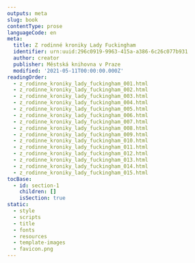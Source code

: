 ```yaml
---
outputs: meta
slug: book
contentType: prose
languageCode: en
meta:
  title: Z rodinné kroniky Lady Fuckingham
  identifier: urn:uuid:296c0919-9963-415a-a386-6c26c077b931
  author: creator
  publisher: Městská knihovna v Praze
  modified: '2021-05-11T00:00:00.000Z'
readingOrder:
  - z_rodinne_kroniky_lady_fuckingham_001.html
  - z_rodinne_kroniky_lady_fuckingham_002.html
  - z_rodinne_kroniky_lady_fuckingham_003.html
  - z_rodinne_kroniky_lady_fuckingham_004.html
  - z_rodinne_kroniky_lady_fuckingham_005.html
  - z_rodinne_kroniky_lady_fuckingham_006.html
  - z_rodinne_kroniky_lady_fuckingham_007.html
  - z_rodinne_kroniky_lady_fuckingham_008.html
  - z_rodinne_kroniky_lady_fuckingham_009.html
  - z_rodinne_kroniky_lady_fuckingham_010.html
  - z_rodinne_kroniky_lady_fuckingham_011.html
  - z_rodinne_kroniky_lady_fuckingham_012.html
  - z_rodinne_kroniky_lady_fuckingham_013.html
  - z_rodinne_kroniky_lady_fuckingham_014.html
  - z_rodinne_kroniky_lady_fuckingham_015.html
tocBase:
  - id: section-1
    children: []
    isSection: true
static:
  - style
  - scripts
  - title
  - fonts
  - resources
  - template-images
  - favicon.png
---
```

